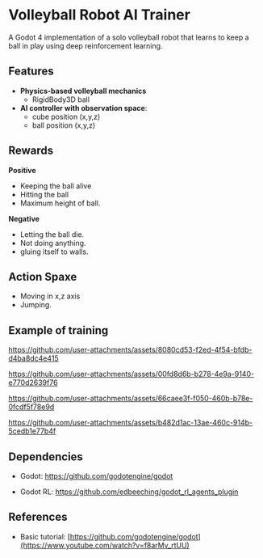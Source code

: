 # Volleyball Robot AI Trainer

A Godot 4 implementation of a solo volleyball robot that learns to keep a ball in play using deep reinforcement learning.


## Features

- **Physics-based volleyball mechanics**
  - RigidBody3D ball
- **AI controller with observation space**:
  - cube position (x,y,z)
  - ball position (x,y,z)
      
## Rewards
**Positive**
- Keeping the ball alive
- Hitting the ball
- Maximum height of ball.


**Negative**
- Letting the ball die.
- Not doing anything.
- gluing itself to walls.

## Action Spaxe
- Moving in x,z axis
- Jumping.

## Example of training



https://github.com/user-attachments/assets/8080cd53-f2ed-4f54-bfdb-d4ba8dc4e415

https://github.com/user-attachments/assets/00fd8d6b-b278-4e9a-9140-e770d2639f76

https://github.com/user-attachments/assets/66caee3f-f050-460b-b78e-0fcdf5f78e9d

https://github.com/user-attachments/assets/b482d1ac-13ae-460c-914b-5cedb1e77b4f

## Dependencies

- Godot: https://github.com/godotengine/godot

- Godot RL: https://github.com/edbeeching/godot_rl_agents_plugin

## References

- Basic tutorial: [https://github.com/godotengine/godot](https://www.youtube.com/watch?v=f8arMv_rtUU)



